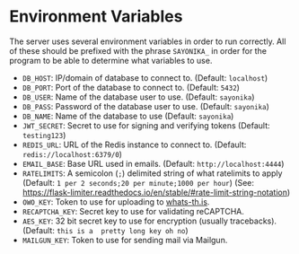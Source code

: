 # Environment Variables
The server uses several environment variables in order to run correctly. All of these should be prefixed with the phrase `SAYONIKA_` in order for the program to be able to determine what variables to use.

 - `DB_HOST`: IP/domain of database to connect to. (Default: `localhost`)
 - `DB_PORT`: Port of the database to connect to. (Default: `5432`)
 - `DB_USER`: Name of the database user to use. (Default: `sayonika`)
 - `DB_PASS`: Password of the database user to use. (Default: `sayonika`)
 - `DB_NAME`: Name of the database to use (Default: `sayonika`)
 - `JWT_SECRET`: Secret to use for signing and verifying tokens (Default: `testing123`)
 - `REDIS_URL`: URL of the Redis instance to connect to. (Default: `redis://localhost:6379/0`)
 - `EMAIL_BASE`: Base URL used in emails. (Default: `http://localhost:4444`)
 - `RATELIMITS`: A semicolon (`;`) delimited string of what ratelimits to apply (Default: `1 per 2 seconds;20 per minute;1000 per hour`) (See: https://flask-limiter.readthedocs.io/en/stable/#rate-limit-string-notation)
 - `OWO_KEY`: Token to use for uploading to [whats-th.is](https://whats-th.is/).
 - `RECAPTCHA_KEY`: Secret key to use for validating reCAPTCHA.
 - `AES_KEY`: 32 bit secret key to use for encryption (usually tracebacks). (Default: `this is a  pretty long key oh no`)
 - `MAILGUN_KEY`: Token to use for sending mail via Mailgun.
 